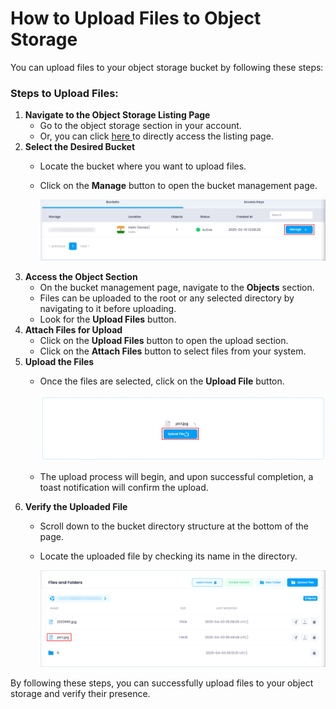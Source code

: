 # **How to Upload Files to Object Storage**

You can upload files to your object storage bucket by following these steps:

### **Steps to Upload Files:**

1. **Navigate to the Object Storage Listing Page**
   * Go to the object storage section in your account.
   * Or, you can click [here ](https://console.utho.com/ "Object Storage Listing")to directly access the listing page.
2. **Select the Desired Bucket**
   * Locate the bucket where you want to upload files.
   * Click on the **Manage** button to open the bucket management page.

     ![1743657938649](image/index/1743657938649.png)
3. **Access the Object Section**
   * On the bucket management page, navigate to the **Objects** section.
   * Files can be uploaded to the root or any selected directory by navigating to it before uploading.
   * Look for the **Upload Files** button.
4. **Attach Files for Upload**
   * Click on the **Upload Files** button to open the upload section.
   * Click on the **Attach Files** button to select files from your system.
5. **Upload the Files**
   * Once the files are selected, click on the **Upload File** button.

     ![1743659373031](image/index/1743659373031.png)
   * The upload process will begin, and upon successful completion, a toast notification will confirm the upload.
6. **Verify the Uploaded File**
   * Scroll down to the bucket directory structure at the bottom of the page.
   * Locate the uploaded file by checking its name in the directory.

     ![1743659596156](image/index/1743659596156.png)

By following these steps, you can successfully upload files to your object storage and verify their presence.
